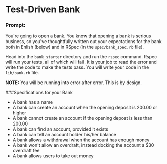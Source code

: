 # Test-Driven Bank

### Prompt: 
You're going to open a bank. You know that opening a bank is serious business, so you've thoughtfully written out your expectations for the bank both in Enlish (below) and in RSpec (in the `spec/bank_spec.rb` file).

Head into the `bank_starter` directory and run the `rspec` command. Rspec will run your tests, all of which will fail. It is your job to read the error and write the code to make the tests pass. You will write your code in the `lib/bank.rb` file.

__NOTE:__ You will be running into error after error. This is by design. 

###Specifications for your Bank

* A bank has a name
* A bank can create an account when the opening deposit is 200.00 or higher
* A bank cannot create an account if the opening depost is less than 200.00
* A bank can find an account, provided it exists
* A bank can tell an account holder his/her balance
* A bank allows a withdrawal when the account has enough money
* A bank won't allow an overdraft, instead docking the account a $30 overdraft fee
* A bank allows users to take out money
